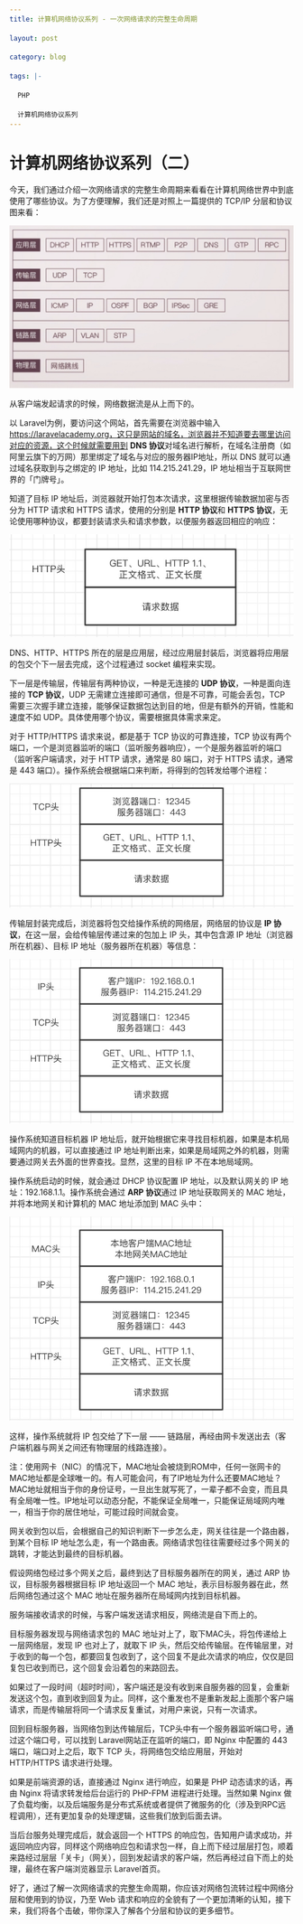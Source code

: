 ```yaml
---
title: 计算机网络协议系列 - 一次网络请求的完整生命周期

layout: post

category: blog

tags: |-

  PHP

  计算机网络协议系列
---
```




# 计算机网络协议系列（二）



今天，我们通过介绍一次网络请求的完整生命周期来看看在计算机网络世界中到底使用了哪些协议。为了方便理解，我们还是对照上一篇提供的 TCP/IP 分层和协议图来看：

![img](/assets/post/10dc62b84610068e954f6aa10ad6e8f6b0b3bf87eae13905917692db911184ad.png)

从客户端发起请求的时候，网络数据流是从上而下的。

以 Laravel为例，要访问这个网站，首先需要在浏览器中输入 https://laravelacademy.org，这只是网站的域名，浏览器并不知道要去哪里访问对应的资源，这个时候就需要用到 **DNS 协议**对域名进行解析，在域名注册商（如阿里云旗下的万网）那里绑定了域名与对应的服务器IP地址，所以 DNS 就可以通过域名获取到与之绑定的 IP 地址，比如 114.215.241.29，IP 地址相当于互联网世界的「门牌号」。

知道了目标 IP 地址后，浏览器就开始打包本次请求，这里根据传输数据加密与否分为 HTTP 请求和 HTTPS 请求，使用的分别是 **HTTP 协议**和 **HTTPS 协议**，无论使用哪种协议，都要封装请求头和请求参数，以便服务器返回相应的响应：

![img](/assets/post/287eb80ad3ea677e8dec16fc1c86c093f445ab08c911901dc141512080510003.png)

DNS、HTTP、HTTPS 所在的层是应用层，经过应用层封装后，浏览器将应用层的包交个下一层去完成，这个过程通过 socket 编程来实现。

下一层是传输层，传输层有两种协议，一种是无连接的 **UDP 协议**，一种是面向连接的 **TCP 协议**，UDP 无需建立连接即可通信，但是不可靠，可能会丢包，TCP 需要三次握手建立连接，能够保证数据包达到目的地，但是有额外的开销，性能和速度不如 UDP。具体使用哪个协议，需要根据具体需求来定。

对于 HTTP/HTTPS 请求来说，都是基于 TCP 协议的可靠连接，TCP 协议有两个端口，一个是浏览器监听的端口（监听服务器响应），一个是服务器监听的端口（监听客户端请求，对于 HTTP 请求，通常是 80 端口，对于 HTTPS 请求，通常是 443 端口）。操作系统会根据端口来判断，将得到的包转发给哪个进程：

![img](/assets/post/2fac8385b578a2be2d2e8a5da415ac3057eedb9e13f100196e8ed151f4b83125.png)

传输层封装完成后，浏览器将包交给操作系统的网络层，网络层的协议是 **IP 协议**，在这一层，会给传输层传递过来的包加上 IP 头，其中包含源 IP 地址（浏览器所在机器）、目标 IP 地址（服务器所在机器）等信息：

![img](/assets/post/e02829e1e70f00b86fab135ac434fc29c10904c561343cdba68fc0c801d43e41.png)

操作系统知道目标机器 IP 地址后，就开始根据它来寻找目标机器，如果是本机局域网内的机器，可以直接通过 IP 地址判断出来，如果是局域网之外的机器，则需要通过网关去外面的世界查找。显然，这里的目标 IP 不在本地局域网。

操作系统启动的时候，就会通过 DHCP 协议配置 IP 地址，以及默认网关的 IP 地址：192.168.1.1。操作系统会通过 **ARP 协议**通过 IP 地址获取网关的 MAC 地址，并将本地网关和计算机的 MAC 地址添加到 MAC 头中：

![img](/assets/post/7254c881520bfefbb067730dc5f0392c856be283b48acdebf27961d083c42503.png)

这样，操作系统就将 IP 包交给了下一层 —— 链路层，再经由网卡发送出去（客户端机器与网关之间还有物理层的线路连接）。

注：使用网卡（NIC）的情况下，MAC地址会被烧到ROM中，任何一张网卡的MAC地址都是全球唯一的。有人可能会问，有了IP地址为什么还要MAC地址？MAC地址就相当于你的身份证号，一旦出生就写死了，一辈子都不会变，而且具有全局唯一性。IP地址可以动态分配，不能保证全局唯一，只能保证局域网内唯一，相当于你的居住地址，可能过段时间就会变。

网关收到包以后，会根据自己的知识判断下一步怎么走，网关往往是一个路由器，到某个目标 IP 地址怎么走，有一个路由表。网络请求包往往需要经过多个网关的跳转，才能达到最终的目标机器。

假设网络包经过多个网关之后，最终到达了目标服务器所在的网关，通过 ARP 协议，目标服务器根据目标 IP 地址返回一个 MAC 地址，表示目标服务器在此，然后网络包通过这个 MAC 地址在服务器所在局域网内找到目标机器。

服务端接收请求的时候，与客户端发送请求相反，网络流是自下而上的。

目标服务器发现与网络请求包的 MAC 地址对上了，取下MAC头，将包传递给上一层网络层，发现 IP 也对上了，就取下 IP 头，然后交给传输层。在传输层里，对于收到的每一个包，都要回复包收到了，这个回复不是此次请求的响应，仅仅是回复包已收到而已，这个回复会沿着包的来路回去。

如果过了一段时间（超时时间），客户端还是没有收到来自服务器的回复，会重新发送这个包，直到收到回复为止。同样，这个重发也不是重新发起上面那个客户端请求，而是传输层将同一个请求反复重试，对用户来说，只有一次请求。

回到目标服务器，当网络包到达传输层后，TCP头中有一个服务器监听端口号，通过这个端口号，可以找到 Laravel网站正在监听的端口，即 Nginx 中配置的 443 端口，端口对上之后，取下 TCP 头，将网络包交给应用层，开始对 HTTP/HTTPS 请求进行处理。

如果是前端资源的话，直接通过 Nginx 进行响应，如果是 PHP 动态请求的话，再由 Nginx 将请求转发给后台运行的 PHP-FPM 进程进行处理。当然如果 Nginx 做了负载均衡，以及后端服务是分布式系统或者提供了微服务的化（涉及到RPC远程调用），还有更加复杂的处理逻辑，这些我们放到后面去讲。

当后台服务处理完成后，就会返回一个 HTTPS 的响应包，告知用户请求成功，并返回响应内容，同样这个网络响应包和请求包一样，自上而下经过层层打包，顺着来路经过层层「关卡」（网关），回到发起请求的客户端，然后再经过自下而上的处理，最终在客户端浏览器显示 Laravel首页。

好了，通过了解一次网络请求的完整生命周期，你应该对网络包流转过程中网络分层和使用到的协议，乃至 Web 请求和响应的全貌有了一个更加清晰的认知，接下来，我们将各个击破，带你深入了解各个分层和协议的更多细节。